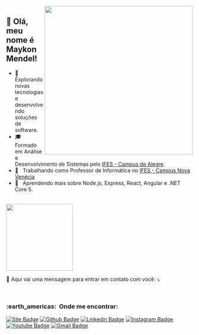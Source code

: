 <img src="https://raw.githubusercontent.com/MicaelliMedeiros/micaellimedeiros/master/image/computer-illustration.png" min-width="400px" max-width="400px" width="400px" align="right">

## 💜 Olá, meu nome é <strong>Maykon Mendel!</strong>

- 🤔 &nbsp; Explorando novas tecnologias e desenvolvendo soluções de software.
- 🎓 &nbsp; Formado em Análise e Desenvolvimento de Sistemas pelo <a href="https://alegre.ifes.edu.br">IFES - Campus de Alegre</a>.
- 💼 &nbsp; Trabalhando como Professor de Informática no <a href="https://novavenecia.ifes.edu.br">IFES - Campus Nova Venécia</a>
- 🌱 &nbsp; Aprendendo mais sobre Node.js, Express, React, Angular e .NET Core 5.

<br/>

<a href="https://github.com/VanessaSwerts">
  <img height="180em" src="https://github-readme-stats.vercel.app/api?username=maykonmendel&theme=dracula&show_icons=true" />
</a>

<p align="left">
  💌 Aqui vai uma mensagem para entrar em contato com você: ⤵️
</p>

<br/>

<h3> :earth_americas: &nbsp;Onde me encontrar: </h3> 

[![Site Badge](https://img.shields.io/badge/-Website%2fBlog-blue?style=flat-square&logo=website&logoColor=white&link=https://maykonmendel.github.io/)](https://maykonmendel.github.io/)
[![Github Badge](https://img.shields.io/badge/-Github-000?style=flat-square&logo=Github&logoColor=white&link=https://github.com/maykonmendel)](https://github.com/maykonmendel)
[![Linkedin Badge](https://img.shields.io/badge/-LinkedIn-blue?style=flat-square&logo=Linkedin&logoColor=white&link=https://br.linkedin.com/public-profile/in/maykon-de-castro-mendel-448a45141)](https://br.linkedin.com/public-profile/in/maykon-de-castro-mendel-448a45141)
[![Instagram Badge](https://img.shields.io/badge/-Instagram-C13584?style=flat-square&labelColor=C13584&logo=instagram&logoColor=white&link=https://www.instagram.com/maykonmendel.dev/)](https://www.instagram.com/maykonmendel.dev/)
[![Youtube Badge](https://img.shields.io/badge/-Maykon&nbsp;Mendel-red?style=flat-square&labelColor=red&logo=youtube&logoColor=white&link=https://www.youtube.com/channel/UCxE5Lq1Z_fQl7qo_Q9nUEZQ)](https://www.youtube.com/channel/UCxE5Lq1Z_fQl7qo_Q9nUEZQ)
[![Gmail Badge](https://img.shields.io/badge/-maykonmendel.dev@gmail.com-006bed?style=flat-square&logo=Gmail&logoColor=white&link=mailto:maykonmendel.dev@gmail.com)](mailto:maykonmendel.dev@gmail.com)
